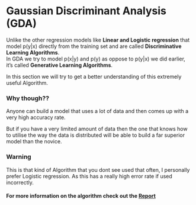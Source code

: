 # Gaussian Discriminant Analysis (GDA)

Unlike the other regression models like **Linear and Logistic regression** that model p(y|x) directly from the training set and are called **Discriminative Learning Algorithms**.<br/>
In GDA we try to model p(x|y) and p(y) as oppose to p(y|x) we did earlier, it’s called **Generative Learning Algorithms**.

In this section we will try to get a better understanding of this extremely useful Algorithm.

### Why though??

Anyone can build a model that uses a lot of data and then comes up with a very high accuracy rate. 

But if you have a very limited amount of data then the one that knows how to utilise the way the data is distributed will be able to build a far superior model than the novice.

### Warning

This is that kind of Algorithm that you dont see used that often, I personally prefer Logistic regression. As this has a really high error rate if used incorrectly.

#### For more information on the algorithm check out the [Report](https://github.com/XXDIL/Machine-Learning-Basics/blob/master/ML-A6/Report.pdf)

